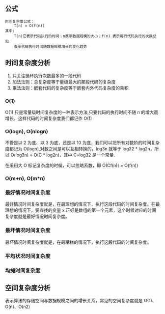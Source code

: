 ## 公式
    时间复杂度公式：
        T(n) = O(f(n))
    其中:
        T(n)它表示代码执行的时间；n表示数据规模的大小；f(n) 表示每行代码执行的次数总和
        表示代码执行时间随数据规模增长的变化趋势

## 时间复杂度分析

1. 只关注循环执行次数最多的一段代码
2. 加法法则：总复杂度等于量级最大的那段代码的复杂度
3. 乘法法则：嵌套代码的复杂度等于嵌套内外代码复杂度的乘积

### O(1)

O(1) 只是常量级时间复杂度的一种表示方法,只要代码的执行时间不随 n 的增大而增长，这样代码的时间复杂度我们都记作 O(1)

### O(logn), O(nlogn)

不管是以 2 为底、以 3 为底，还是以 10 为底，我们可以把所有对数阶的时间复杂度都记为 O(logn),对数之间是可以互相转换的，log3n 就等于 log32 * log2n，所以 O(log3n) = O(C * log2n)，其中 C=log32 是一个常量.

在采用大 O 标记复杂度的时候，可以忽略系数，即 O(Cf(n)) = O(f(n))

### O(m+n), O(m*n)

### 最好情况时间复杂度

最好情况时间复杂度就是，在最理想的情况下，执行这段代码的时间复杂度。在最理想的情况下，要查找的变量 x 正好是数组的第一个元素，这个时候对应的时间复杂度就是最好情况时间复杂度。

### 最坏情况时间复杂度

最坏情况时间复杂度就是，在最糟糕的情况下，执行这段代码的时间复杂度。

### 平均状况时间复杂度

### 均摊时间复杂度

## 空间复杂度分析

表示算法的存储空间与数据规模之间的增长关系，常见的空间复杂度就是 O(1)、O(n)、O(n2)





